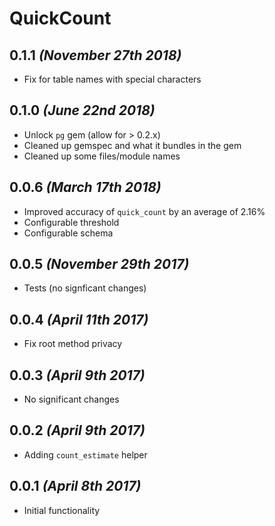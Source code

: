 # QuickCount

## 0.1.1 _(November 27th 2018)_
- Fix for table names with special characters

## 0.1.0 _(June 22nd 2018)_
- Unlock `pg` gem (allow for > 0.2.x)
- Cleaned up gemspec and what it bundles in the gem
- Cleaned up some files/module names

## 0.0.6 _(March 17th 2018)_
- Improved accuracy of `quick_count` by an average of 2.16%
- Configurable threshold
- Configurable schema

## 0.0.5 _(November 29th 2017)_
- Tests (no signficant changes)

## 0.0.4 _(April 11th 2017)_
- Fix root method privacy

## 0.0.3 _(April 9th 2017)_
- No significant changes

## 0.0.2 _(April 9th 2017)_
- Adding `count_estimate` helper

## 0.0.1 _(April 8th 2017)_
- Initial functionality
